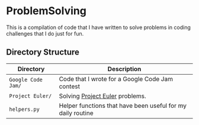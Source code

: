 # ProblemSolving

This is a compilation of code that I have written to solve problems in coding challenges that I do just for fun.

## Directory Structure

Directory                       | Description
--------------------------------|------------
`Google Code Jam/`               | Code that I wrote for a Google Code Jam contest
`Project Euler/`                 | Solving [Project Euler](https://projecteuler.net/) problems.
`helpers.py`                     | Helper functions that have been useful for my daily routine
